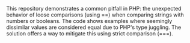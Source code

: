 This repository demonstrates a common pitfall in PHP: the unexpected behavior of loose comparisons (using ==) when comparing strings with numbers or booleans.  The code shows examples where seemingly dissimilar values are considered equal due to PHP's type juggling.  The solution offers a way to mitigate this using strict comparison (===).